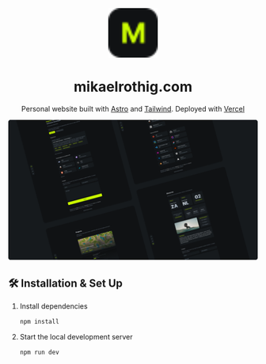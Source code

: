 <div align="center">
  <img alt="Logo" src="https://raw.githubusercontent.com/MikaelRothig/PortfolioWebsite/main/public/favicon.svg" width="100" />
</div>
<h1 align="center">
  mikaelrothig.com
</h1>
<p align="center">
  Personal website built with <a href="https://astro.build/" target="_blank">Astro</a> and <a href="https://tailwindcss.com/" target="_blank">Tailwind</a>. Deployed with <a href="https://vercel.com/" target="_blank">Vercel</a> 
</p>

![demo](https://raw.githubusercontent.com/MikaelRothig/PortfolioWebsite/main/src/assets/images/demo.png)

## 🛠 Installation & Set Up

1. Install dependencies

   ```sh
   npm install
   ```

2. Start the local development server

   ```sh
   npm run dev
   ```